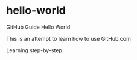 hello-world
===========

GitHub Guide Hello World

This is an attempt to learn how to use GitHub.com

Learning step-by-step.
